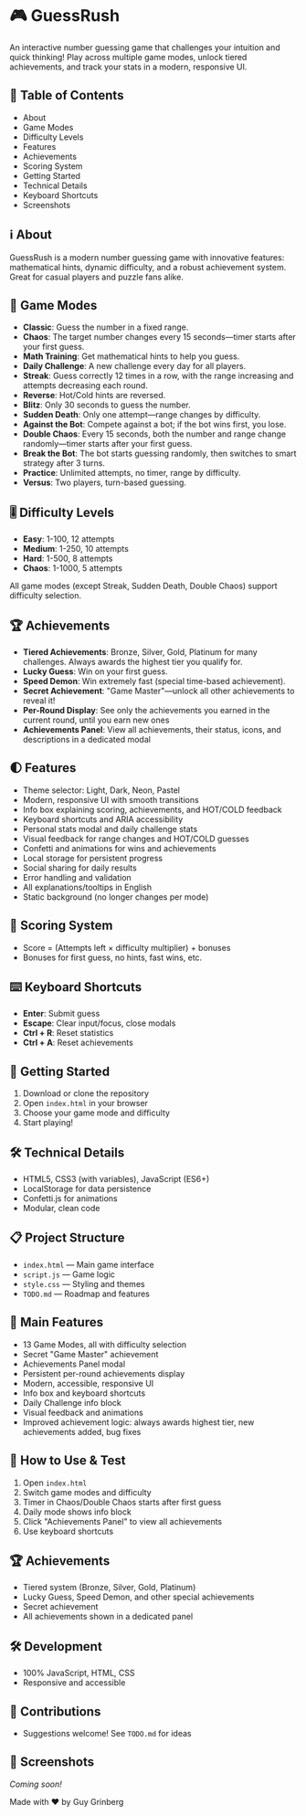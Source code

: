 # 🎮 GuessRush

An interactive number guessing game that challenges your intuition and quick thinking! Play across multiple game modes, unlock tiered achievements, and track your stats in a modern, responsive UI.

## 📖 Table of Contents
- About
- Game Modes
- Difficulty Levels
- Features
- Achievements
- Scoring System
- Getting Started
- Technical Details
- Keyboard Shortcuts
- Screenshots

## ℹ️ About
GuessRush is a modern number guessing game with innovative features: mathematical hints, dynamic difficulty, and a robust achievement system. Great for casual players and puzzle fans alike.

## 🏁 Game Modes
- **Classic**: Guess the number in a fixed range.
- **Chaos**: The target number changes every 15 seconds—timer starts after your first guess.
- **Math Training**: Get mathematical hints to help you guess.
- **Daily Challenge**: A new challenge every day for all players.
- **Streak**: Guess correctly 12 times in a row, with the range increasing and attempts decreasing each round.
- **Reverse**: Hot/Cold hints are reversed.
- **Blitz**: Only 30 seconds to guess the number.
- **Sudden Death**: Only one attempt—range changes by difficulty.
- **Against the Bot**: Compete against a bot; if the bot wins first, you lose.
- **Double Chaos**: Every 15 seconds, both the number and range change randomly—timer starts after your first guess.
- **Break the Bot**: The bot starts guessing randomly, then switches to smart strategy after 3 turns.
- **Practice**: Unlimited attempts, no timer, range by difficulty.
- **Versus**: Two players, turn-based guessing.

## 🎚️ Difficulty Levels
- **Easy**: 1-100, 12 attempts
- **Medium**: 1-250, 10 attempts
- **Hard**: 1-500, 8 attempts
- **Chaos**: 1-1000, 5 attempts

All game modes (except Streak, Sudden Death, Double Chaos) support difficulty selection.

## 🏆 Achievements
- **Tiered Achievements**: Bronze, Silver, Gold, Platinum for many challenges. Always awards the highest tier you qualify for.
- **Lucky Guess**: Win on your first guess.
- **Speed Demon**: Win extremely fast (special time-based achievement).
- **Secret Achievement**: "Game Master"—unlock all other achievements to reveal it!
- **Per-Round Display**: See only the achievements you earned in the current round, until you earn new ones
- **Achievements Panel**: View all achievements, their status, icons, and descriptions in a dedicated modal

## 🌓 Features
- Theme selector: Light, Dark, Neon, Pastel
- Modern, responsive UI with smooth transitions
- Info box explaining scoring, achievements, and HOT/COLD feedback
- Keyboard shortcuts and ARIA accessibility
- Personal stats modal and daily challenge stats
- Visual feedback for range changes and HOT/COLD guesses
- Confetti and animations for wins and achievements
- Local storage for persistent progress
- Social sharing for daily results
- Error handling and validation
- All explanations/tooltips in English
- Static background (no longer changes per mode)

## 💯 Scoring System
- Score = (Attempts left × difficulty multiplier) + bonuses
- Bonuses for first guess, no hints, fast wins, etc.

## ⌨️ Keyboard Shortcuts
- **Enter**: Submit guess
- **Escape**: Clear input/focus, close modals
- **Ctrl + R**: Reset statistics
- **Ctrl + A**: Reset achievements

## 🚀 Getting Started
1. Download or clone the repository
2. Open `index.html` in your browser
3. Choose your game mode and difficulty
4. Start playing!

## 🛠️ Technical Details
- HTML5, CSS3 (with variables), JavaScript (ES6+)
- LocalStorage for data persistence
- Confetti.js for animations
- Modular, clean code

## 📋 Project Structure
- `index.html` — Main game interface
- `script.js` — Game logic
- `style.css` — Styling and themes
- `TODO.md` — Roadmap and features


## 🚀 Main Features
- 13 Game Modes, all with difficulty selection
- Secret "Game Master" achievement
- Achievements Panel modal
- Persistent per-round achievements display
- Modern, accessible, responsive UI
- Info box and keyboard shortcuts
- Daily Challenge info block
- Visual feedback and animations
- Improved achievement logic: always awards highest tier, new achievements added, bug fixes

## 📝 How to Use & Test
1. Open `index.html`
2. Switch game modes and difficulty
3. Timer in Chaos/Double Chaos starts after first guess
4. Daily mode shows info block
5. Click "Achievements Panel" to view all achievements
6. Use keyboard shortcuts

## 🏆 Achievements
- Tiered system (Bronze, Silver, Gold, Platinum)
- Lucky Guess, Speed Demon, and other special achievements
- Secret achievement
- All achievements shown in a dedicated panel

## 🛠️ Development
- 100% JavaScript, HTML, CSS
- Responsive and accessible

## 🤩 Contributions
- Suggestions welcome! See `TODO.md` for ideas

## 📸 Screenshots
*Coming soon!*

Made with ❤️ by Guy Grinberg



